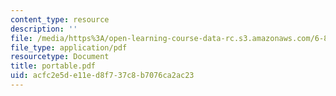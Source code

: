 ```yaml
---
content_type: resource
description: ''
file: /media/https%3A/open-learning-course-data-rc.s3.amazonaws.com/6-892-computational-models-of-discourse-spring-2004/acfc2e5de11ed8f737c8b7076ca2ac23_portable.pdf
file_type: application/pdf
resourcetype: Document
title: portable.pdf
uid: acfc2e5d-e11e-d8f7-37c8-b7076ca2ac23
---
```

